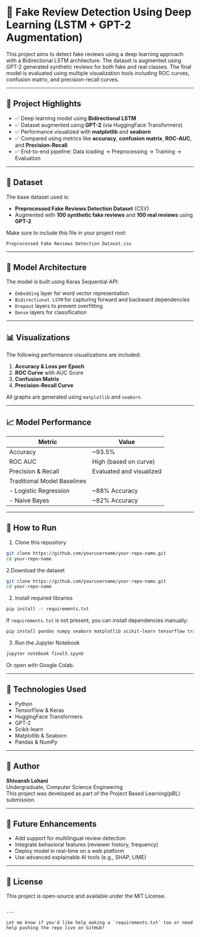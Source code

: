 # 🧠 Fake Review Detection Using Deep Learning (LSTM + GPT-2 Augmentation)

This project aims to detect fake reviews using a deep learning approach with a Bidirectional LSTM architecture. The dataset is augmented using GPT-2 generated synthetic reviews for both fake and real classes. The final model is evaluated using multiple visualization tools including ROC curves, confusion matrix, and precision-recall curves.

---

## 📌 Project Highlights

- ✅ Deep learning model using **Bidirectional LSTM**
- ✅ Dataset augmented using **GPT-2** (via HuggingFace Transformers)
- ✅ Performance visualized with **matplotlib** and **seaborn**
- ✅ Compared using metrics like **accuracy**, **confusion matrix**, **ROC-AUC**, and **Precision-Recall**
- ✅ End-to-end pipeline: Data loading → Preprocessing → Training → Evaluation

---

## 📂 Dataset

The base dataset used is:

- **Preprocessed Fake Reviews Detection Dataset** (CSV)
- Augmented with **100 synthetic fake reviews** and **100 real reviews** using **GPT-2**

Make sure to include this file in your project root:
```plaintext
Preprocessed Fake Reviews Detection Dataset.csv
```

---

## 🚀 Model Architecture

The model is built using Keras Sequential API:

- `Embedding` layer for word vector representation
- `Bidirectional LSTM` for capturing forward and backward dependencies
- `Dropout` layers to prevent overfitting
- `Dense` layers for classification

---

## 📊 Visualizations

The following performance visualizations are included:

1. **Accuracy & Loss per Epoch**
2. **ROC Curve** with AUC Score
3. **Confusion Matrix**
4. **Precision-Recall Curve**

All graphs are generated using `matplotlib` and `seaborn`.

---

## 📈 Model Performance

| Metric         | Value     |
|----------------|-----------|
| Accuracy       | ~93.5%    |
| ROC AUC        | High (based on curve) |
| Precision & Recall | Evaluated and visualized |
| Traditional Model Baselines |
| - Logistic Regression | ~88% Accuracy |
| - Naive Bayes         | ~82% Accuracy |

---

## 🧪 How to Run

1. Clone this repository
```bash
git clone https://github.com/yourusername/your-repo-name.git
cd your-repo-name
```

2.Download the dataset
```bash
git clone https://github.com/yourusername/your-repo-name.git
cd your-repo-name
```


2. Install required libraries
```bash
pip install -r requirements.txt
```

If `requirements.txt` is not present, you can install dependencies manually:
```bash
pip install pandas numpy seaborn matplotlib scikit-learn tensorflow transformers
```

3. Run the Jupyter Notebook
```bash
jupyter notebook final5.ipynb
```

Or open with Google Colab.


---

## 🧠 Technologies Used

- Python
- TensorFlow & Keras
- HuggingFace Transformers
- GPT-2
- Scikit-learn
- Matplotlib & Seaborn
- Pandas & NumPy

---

## 📝 Author

**Shivansh Lohani**  
Undergraduate, Computer Science Engineering  
This project was developed as part of the Project Based Learning(pBL) submission.

---

## 📌 Future Enhancements

- Add support for multilingual review detection
- Integrate behavioral features (reviewer history, frequency)
- Deploy model in real-time on a web platform
- Use advanced explainable AI tools (e.g., SHAP, LIME)

---

## 📄 License

This project is open-source and available under the MIT License.

```

---

Let me know if you'd like help making a `requirements.txt` too or need help pushing the repo live on GitHub!

